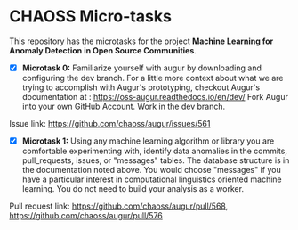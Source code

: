 # CHAOSS Micro-tasks

This repository has the microtasks for the project **Machine Learning for Anomaly Detection in Open Source Communities**.
- [X] **Microtask 0:** Familiarize yourself with augur by downloading and configuring the dev branch. For a little more context about what we are trying to accomplish with Augur's prototyping, checkout Augur's documentation at : https://oss-augur.readthedocs.io/en/dev/ Fork Augur into your own GitHub Account. Work in the dev branch.


Issue link: https://github.com/chaoss/augur/issues/561
- [X] **Microtask 1:** Using any machine learning algorithm or library you are comfortable experimenting with, identify data anomalies in the commits, pull_requests, issues, or "messages" tables. The database structure is in the documentation noted above. You would choose "messages" if you have a particular interest in computational linguistics oriented machine learning. You do not need to build your analysis as a worker.

Pull request link: https://github.com/chaoss/augur/pull/568, https://github.com/chaoss/augur/pull/576
